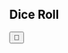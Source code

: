 <h2 style="color:black; monospace;">Dice Roll</h2>

<button onclick="alert(Math.floor(Math.random() * 6) + 1)">🎲</button> 
